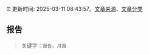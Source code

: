 :alarm_clock: 更新时间: 2025-03-11 08:43:57。[文章来源](/README.md)、[文章分类](/TAGS.md)

## 报告


> 关键字：`报告`、`月报`



